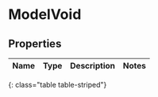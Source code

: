 # ModelVoid


## Properties

| Name | Type | Description | Notes |
| ------------ | ------------- | ------------- | ------------- |
{: class="table table-striped"}



